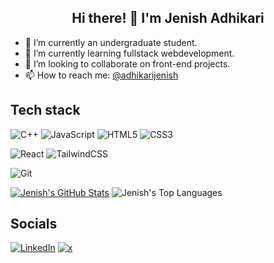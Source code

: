 <h2 align="center">Hi there! 👋 I'm Jenish Adhikari</h2>

- 🔭 I’m currently an undergraduate student.
- 🌱 I’m currently learning fullstack webdevelopment.
- 👯 I’m looking to collaborate on front-end projects.
- 📫 How to reach me: <a href="https://www.linkedin.com/in/adhikarijenish/" target="_blank">@adhikarijenish</a>

## Tech stack
![C++](https://img.shields.io/badge/c++-%2300599C.svg?style=for-the-badge&logo=c%2B%2B&logoColor=white)
![JavaScript](https://img.shields.io/badge/javascript-%23323330.svg?style=for-the-badge&logo=javascript&logoColor=%23F7DF1E)
![HTML5](https://img.shields.io/badge/html5-%23E34F26.svg?style=for-the-badge&logo=html5&logoColor=white)
![CSS3](https://img.shields.io/badge/css3-%231572B6.svg?style=for-the-badge&logo=css3&logoColor=white)
<!-- ![TypeScript](https://img.shields.io/badge/typescript-%23007ACC.svg?style=for-the-badge&logo=typescript&logoColor=white) -->

<!-- Framework & Library -->
![React](https://img.shields.io/badge/react-%2320232a.svg?style=for-the-badge&logo=react&logoColor=%2361DAFB)
![TailwindCSS](https://img.shields.io/badge/tailwindcss-%2338B2AC.svg?style=for-the-badge&logo=tailwind-css&logoColor=white)

<!-- Tools -->
![Git](https://img.shields.io/badge/git-%23F05033.svg?style=for-the-badge&logo=git&logoColor=white)

<!-- Github Status -->
[![Jenish's GitHub Stats](https://github-readme-stats.vercel.app/api?username=jenishxadhikari&hide=contribs\&show_icons=true\&theme=dark#gh-dark-mode-only)](https://github.com/jenishxadhikari/github-readme-stats#responsive-card-theme#gh-dark-mode-only)
![Jenish's Top Languages](https://github-readme-stats.vercel.app/api/top-langs/?username=jenishxadhikari&layout=compact&theme=dark#gh-dark-mode-only&hide=html,css&size_weight=0.6&count_weight=0.5)

## Socials
<a href="https://www.linkedin.com/in/adhikarijenish/" target="_blank">![LinkedIn](https://img.shields.io/badge/linkedin-%230077B5.svg?style=for-the-badge&logo=linkedin&logoColor=white)</a>
<a href="https://x.com/_jenishadhikari" target="_blank">![x](https://img.shields.io/badge/x.com-%231DA1F2.svg?style=for-the-badge&logo=x&logoColor=white)</a>


